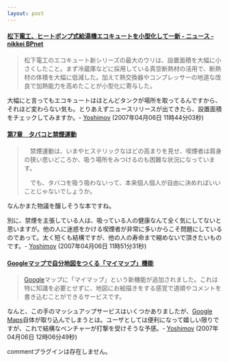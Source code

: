 ```yaml
---
layout: post
---
```

<h4><a href="http://www.nikkeibp.co.jp/news/flash/530215.html">松下電工、ヒートポンプ式給湯機エコキュートを小型化して一新 - ニュース - nikkei BPnet</a></h4>
<blockquote><p>松下電工のエコキュート新シリーズの最大のウリは、設置面積を大幅に小さくしたこと。まず冷蔵庫などに採用している真空断熱材の活用で、断熱材の体積を大幅に低減した。加えて熱交換器やコンプレッサーの地道な改良で加熱能力を高めたことが小型化に寄与した。</p>
</blockquote>
<p>大幅にと言ってもエコキュートはほとんどタンクが場所を取ってるんですから、それほど変わらない気も。とりあえずニュースリリースが出てきたら、設置面積をチェックしてみますか。- <a href="/?page=Yoshimov" class="wikipage">Yoshimov</a> (2007年04月06日 11時44分03秒)</p>
<h4><a href="http://www.nakama-clinic.or.jp/book_buruma07.html">第7章　タバコと禁煙運動</a></h4>
<blockquote><p>　禁煙運動は、いまやヒステリックなほどの高まりを見せ、喫煙者は肩身の狭い思いどころか、吸う場所をみつけるのも困難な状況になっています。</p>
<p>　でも、タバコを吸う吸わないって、本来個人個人が自由に決めればいいことじゃないでしょうか。</p>
</blockquote>
<p>なんかまた物議を醸しそうな本ですね。</p>
<p>別に、禁煙を主張している人は、吸っている人の健康なんて全く気にしてないと思いますが。他の人に迷惑をかける喫煙者が非常に多いからこそ問題にしているのであって。太く短くも結構ですが、他の人の寿命まで縮めないで頂きたいものです。- <a href="/?page=Yoshimov" class="wikipage">Yoshimov</a> (2007年04月06日 11時51分31秒)</p>
<h4><a href="http://netafull.net/tech/019470.html">Googleマップで自分地図をつくる「マイマップ」機能</a></h4>
<blockquote><p><a href="http://www.google.co.jp/">Google</a>マップに「マイマップ」という新機能が追加されました。これは特に知識を必要とせずに、地図にお絵描きをする感覚で道順やコメントを書き込むことができるサービスです。</p>
</blockquote>
<p>なんと、この手のマッシュアップサービスはいくつかありましたが、<a href="http://maps.google.co.jp">Google Maps</a>自体が取り込んでしまうとは。ユーザとしては便利になって嬉しい限りですが、これで結構なベンチャーが打撃を受けそうな予感。- <a href="/?page=Yoshimov" class="wikipage">Yoshimov</a> (2007年04月06日 12時06分49秒)</p>
<p><span class="error">commentプラグインは存在しません。</span> </p>
